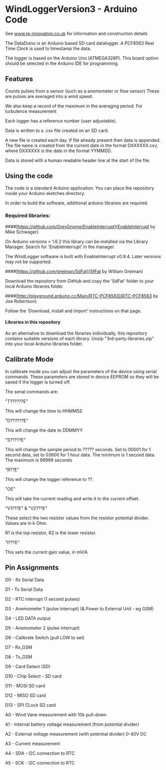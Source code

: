 # WindLoggerVersion3 - Arduino Code

  See www.re-innovation.co.uk for information and construction details

  The DataDuino is an Arduino based SD card datalogger.
  A PCF8563 Real Time Clock is used to timestamp the data.

  The logger is based on the Arduino Uno (ATMEGA328P).
  This board option should be selected in the Arduino IDE for programming.

## Features
  Counts pulses from a sensor (such as a anemometer or flow sensor)
  These are pulses are averaged into a wind speed.
  
  We also keep a record of the maximum in the averaging period.
  For turbulence measurement 
  
  Each logger has a reference number (user adjustable).
  
  Data is written to a .csv file created on an SD card.
  
  A new file is created each day. If file already present then data is appended.
  The file name is created from the current date in the format DXXXXXX.csv, where DXXXXXX is the date in the format YYMMDD. 
  
  Data is stored with a human readable header line at the start of the file.

## Using the code

  The code is a standard Arduino application. You can place the repository inside your Arduino sketches directory. 

  In order to build the software, additional arduino libraries are required.
  
### Required libraries:
  ####[https://github.com/GreyGnome/EnableInterrupt](EnableInterrupt by Mike Schwager)

  On Arduino versions > 1.6.2 this library can be installed via the Library Manager. Search for 'EnableInterrupt' in the manager.

  The WindLogger software is built with EnableInterrupt v0.9.4. Later versions may not be supported.

  ####[https://github.com/greiman/SdFat](SfFat by William Greiman)

  Download the repository from GitHub and copy the 'SdFat' folder to your local Arduino libraries folder.

  ####[http://playground.arduino.cc/Main/RTC-PCF8563](RTC-PCF8563 by Joe Robertson)

  Follow the 'Download, install and import' instructions on that page.

  #### Libraries in this repository

  As an alternative to download the libraries individually, this repository contains suitable versions of each library. Unzip "3rd-party-libraries.zip" into your local Arduino libraries folder.

## Calibrate Mode

  In calibrate mode you can adjust the parameters of the device using serial commands.
  These parameters are stored in device EEPROM so they will be saved if the logger is turned off.
  
  The serial commands are:

  "T??????E"
  
  This will change the time to HHMMSS
  
  "D??????E"
  
  This will change the date to DDMMYY
  
  "S?????E"
  
  This will change the sample period to ????? seconds. Set to 00001 for 1 second data, set to 03600 for 1 hour data.
  The minimum is 1 second data. The maximum is 99999 seconds
  
  "R??E"
  
  This will change the logger reference to ??. 
  
  "OE"
  
  This will take the current reading and write it to the current offset.
  
  "V1???E" &  "V2???E"
  
  These select the two resistor values from the resistor potential divider.
  Values are in k Ohm.
  
  R1 is the top resistor, R2 is the lower resistor.
  
  "I???E"
  
  This sets the current gain value, in mV/A

## Pin Assignments
  
  D0 - Rx Serial Data
  
  D1 - Tx Serial Data
  
  D2 - RTC interrupt (1 second pulses)
  
  D3 - Anemometer 1 (pulse interrupt) (& Power to External Unit - eg GSM)
  
  D4 - LED DATA output
  
  D5 - Anemometer 2 (pulse interrupt)
  
  D6 - Calibrate Switch (pull LOW to set)
  
  D7 - Rx_GSM
  
  D8 - Tx_GSM
  
  D9 - Card Detect (SD)
  
  D10 - Chip Select - SD card
  
  D11 - MOSI SD card
  
  D12 - MISO SD card
  
  D13 - SPI CLock SD card
  
  A0 - Wind Vane measurement with 10k pull-down
  
  A1 - Internal battery voltage measurement (from potential divider)
  
  A2 - External voltage measurement (with potential divider) 0-40V DC
  
  A3 - Current measurement
  
  A4 - SDA - I2C connection to RTC
  
  A5 - SCK - I2C connection to RTC
  
